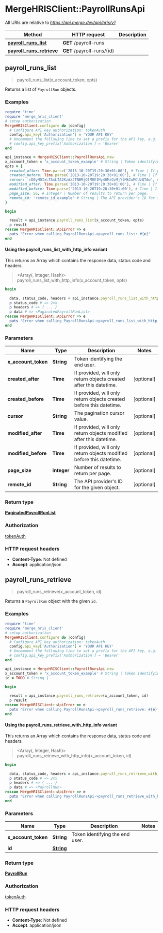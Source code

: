 # MergeHRISClient::PayrollRunsApi

All URIs are relative to *https://api.merge.dev/api/hris/v1*

| Method | HTTP request | Description |
| ------ | ------------ | ----------- |
| [**payroll_runs_list**](PayrollRunsApi.md#payroll_runs_list) | **GET** /payroll-runs |  |
| [**payroll_runs_retrieve**](PayrollRunsApi.md#payroll_runs_retrieve) | **GET** /payroll-runs/{id} |  |


## payroll_runs_list

> <PaginatedPayrollRunList> payroll_runs_list(x_account_token, opts)



Returns a list of `PayrollRun` objects.

### Examples

```ruby
require 'time'
require 'merge_hris_client'
# setup authorization
MergeHRISClient.configure do |config|
  # Configure API key authorization: tokenAuth
  config.api_key['Authorization'] = 'YOUR API KEY'
  # Uncomment the following line to set a prefix for the API key, e.g. 'Bearer' (defaults to nil)
  # config.api_key_prefix['Authorization'] = 'Bearer'
end

api_instance = MergeHRISClient::PayrollRunsApi.new
x_account_token = 'x_account_token_example' # String | Token identifying the end user.
opts = {
  created_after: Time.parse('2013-10-20T19:20:30+01:00'), # Time | If provided, will only return objects created after this datetime.
  created_before: Time.parse('2013-10-20T19:20:30+01:00'), # Time | If provided, will only return objects created before this datetime.
  cursor: 'cD0yMDIxLTAxLTA2KzAzJTNBMjQlM0E1My40MzQzMjYlMkIwMCUzQTAw', # String | The pagination cursor value.
  modified_after: Time.parse('2013-10-20T19:20:30+01:00'), # Time | If provided, will only return objects modified after this datetime.
  modified_before: Time.parse('2013-10-20T19:20:30+01:00'), # Time | If provided, will only return objects modified before this datetime.
  page_size: 56, # Integer | Number of results to return per page.
  remote_id: 'remote_id_example' # String | The API provider's ID for the given object.
}

begin
  
  result = api_instance.payroll_runs_list(x_account_token, opts)
  p result
rescue MergeHRISClient::ApiError => e
  puts "Error when calling PayrollRunsApi->payroll_runs_list: #{e}"
end
```

#### Using the payroll_runs_list_with_http_info variant

This returns an Array which contains the response data, status code and headers.

> <Array(<PaginatedPayrollRunList>, Integer, Hash)> payroll_runs_list_with_http_info(x_account_token, opts)

```ruby
begin
  
  data, status_code, headers = api_instance.payroll_runs_list_with_http_info(x_account_token, opts)
  p status_code # => 2xx
  p headers # => { ... }
  p data # => <PaginatedPayrollRunList>
rescue MergeHRISClient::ApiError => e
  puts "Error when calling PayrollRunsApi->payroll_runs_list_with_http_info: #{e}"
end
```

### Parameters

| Name | Type | Description | Notes |
| ---- | ---- | ----------- | ----- |
| **x_account_token** | **String** | Token identifying the end user. |  |
| **created_after** | **Time** | If provided, will only return objects created after this datetime. | [optional] |
| **created_before** | **Time** | If provided, will only return objects created before this datetime. | [optional] |
| **cursor** | **String** | The pagination cursor value. | [optional] |
| **modified_after** | **Time** | If provided, will only return objects modified after this datetime. | [optional] |
| **modified_before** | **Time** | If provided, will only return objects modified before this datetime. | [optional] |
| **page_size** | **Integer** | Number of results to return per page. | [optional] |
| **remote_id** | **String** | The API provider&#39;s ID for the given object. | [optional] |

### Return type

[**PaginatedPayrollRunList**](PaginatedPayrollRunList.md)

### Authorization

[tokenAuth](../README.md#tokenAuth)

### HTTP request headers

- **Content-Type**: Not defined
- **Accept**: application/json


## payroll_runs_retrieve

> <PayrollRun> payroll_runs_retrieve(x_account_token, id)



Returns a `PayrollRun` object with the given `id`.

### Examples

```ruby
require 'time'
require 'merge_hris_client'
# setup authorization
MergeHRISClient.configure do |config|
  # Configure API key authorization: tokenAuth
  config.api_key['Authorization'] = 'YOUR API KEY'
  # Uncomment the following line to set a prefix for the API key, e.g. 'Bearer' (defaults to nil)
  # config.api_key_prefix['Authorization'] = 'Bearer'
end

api_instance = MergeHRISClient::PayrollRunsApi.new
x_account_token = 'x_account_token_example' # String | Token identifying the end user.
id = TODO # String | 

begin
  
  result = api_instance.payroll_runs_retrieve(x_account_token, id)
  p result
rescue MergeHRISClient::ApiError => e
  puts "Error when calling PayrollRunsApi->payroll_runs_retrieve: #{e}"
end
```

#### Using the payroll_runs_retrieve_with_http_info variant

This returns an Array which contains the response data, status code and headers.

> <Array(<PayrollRun>, Integer, Hash)> payroll_runs_retrieve_with_http_info(x_account_token, id)

```ruby
begin
  
  data, status_code, headers = api_instance.payroll_runs_retrieve_with_http_info(x_account_token, id)
  p status_code # => 2xx
  p headers # => { ... }
  p data # => <PayrollRun>
rescue MergeHRISClient::ApiError => e
  puts "Error when calling PayrollRunsApi->payroll_runs_retrieve_with_http_info: #{e}"
end
```

### Parameters

| Name | Type | Description | Notes |
| ---- | ---- | ----------- | ----- |
| **x_account_token** | **String** | Token identifying the end user. |  |
| **id** | [**String**](.md) |  |  |

### Return type

[**PayrollRun**](PayrollRun.md)

### Authorization

[tokenAuth](../README.md#tokenAuth)

### HTTP request headers

- **Content-Type**: Not defined
- **Accept**: application/json

